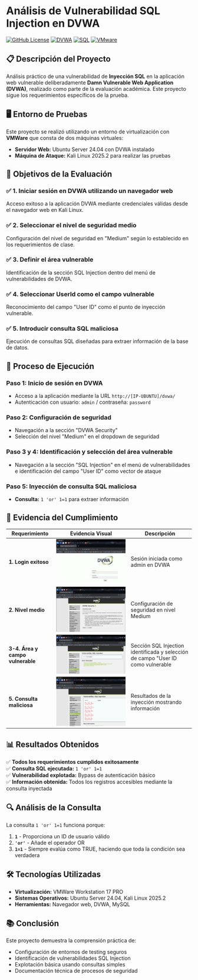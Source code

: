 # Análisis de Vulnerabilidad SQL Injection en DVWA

[![GitHub License](https://img.shields.io/badge/License-MIT-blue.svg)](LICENSE)
[![DVWA](https://img.shields.io/badge/Platform-DVWA-red.svg)](https://github.com/digininja/DVWA)
[![SQL](https://img.shields.io/badge/SQL-Injection-important)](https://owasp.org/www-community/attacks/SQL_Injection)
[![VMware](https://img.shields.io/badge/Virtualization-VMWare-607d8b.svg)](https://www.vmware.com/)

## 📋 Descripción del Proyecto

Análisis práctico de una vulnerabilidad de **Inyección SQL** en la aplicación web vulnerable deliberadamente **Damn Vulnerable Web Application (DVWA)**, realizado como parte de la evaluación académica. Este proyecto sigue los requerimientos específicos de la prueba.

## 🖥️ Entorno de Pruebas

Este proyecto se realizó utilizando un entorno de virtualización con **VMWare** que consta de dos máquinas virtuales:
- **Servidor Web:** Ubuntu Server 24.04 con DVWA instalado
- **Máquina de Ataque:** Kali Linux 2025.2 para realizar las pruebas

## 🎯 Objetivos de la Evaluación

### ✅ 1. Iniciar sesión en DVWA utilizando un navegador web
Acceso exitoso a la aplicación DVWA mediante credenciales válidas desde el navegador web en Kali Linux.

### ✅ 2. Seleccionar el nivel de seguridad medio
Configuración del nivel de seguridad en "Medium" según lo establecido en los requerimientos de clase.

### ✅ 3. Definir el área vulnerable
Identificación de la sección SQL Injection dentro del menú de vulnerabilidades de DVWA.

### ✅ 4. Seleccionar UserId como el campo vulnerable
Reconocimiento del campo "User ID" como el punto de inyección vulnerable.

### ✅ 5. Introducir consulta SQL maliciosa
Ejecución de consultas SQL diseñadas para extraer información de la base de datos.

## 🔄 Proceso de Ejecución

### Paso 1: Inicio de sesión en DVWA
- Acceso a la aplicación mediante la URL `http://[IP-UBUNTU]/dvwa/`
- Autenticación con usuario: `admin` / contraseña: `password`

### Paso 2: Configuración de seguridad
- Navegación a la sección "DVWA Security"
- Selección del nivel "Medium" en el dropdown de seguridad

### Paso 3 y 4: Identificación y selección del área vulnerable
- Navegación a la sección "SQL Injection" en el menú de vulnerabilidades e identificación del campo "User ID" como vector de ataque

### Paso 5: Inyección de consulta SQL maliciosa
- **Consulta:** `1 'or' 1=1` para extraer información

## 📸 Evidencia del Cumplimiento

| Requerimiento | Evidencia Visual | Descripción |
|---------------|------------------|-------------|
| **1. Login exitoso** | ![Login](images/ingreso_dvwa.png) | Sesión iniciada como admin en DVWA |
| **2. Nivel medio** | ![Security](images/nivel_seguridad.png) | Configuración de seguridad en nivel Medium |
| **3-4. Área y campo vulnerable** | ![SQL Section](images/area_vulnerable.png) | Sección SQL Injection identificada y selección de campo "User ID como vulnerable|
| **5. Consulta maliciosa** | ![Injection](images/consulta_maliciosa.png) | Resultados de la inyección mostrando información |

## 📊 Resultados Obtenidos

✅ **Todos los requerimientos cumplidos exitosamente**  
✅ **Consulta SQL ejecutada:** `1 'or' 1=1`  
✅ **Vulnerabilidad explotada:** Bypass de autenticación básico  
✅ **Información obtenida:** Todos los registros accesibles mediante la consulta inyectada

## 🔍 Análisis de la Consulta

La consulta `1 'or' 1=1` funciona porque:

1. **`1`** - Proporciona un ID de usuario válido
2. **`'or'`** - Añade el operador OR
3. **`1=1`** - Siempre evalúa como TRUE, haciendo que toda la condición sea verdadera

## 🛠️ Tecnologías Utilizadas

- **Virtualización:** VMWare Workstation 17 PRO
- **Sistemas Operativos:** Ubuntu Server 24.04, Kali Linux 2025.2
- **Herramientas:** Navegador web, DVWA, MySQL

## 📚 Conclusión

Este proyecto demuestra la comprensión práctica de:
- Configuración de entornos de testing seguros
- Identificación de vulnerabilidades SQL Injection
- Explotación básica usando consultas simples
- Documentación técnica de procesos de seguridad

